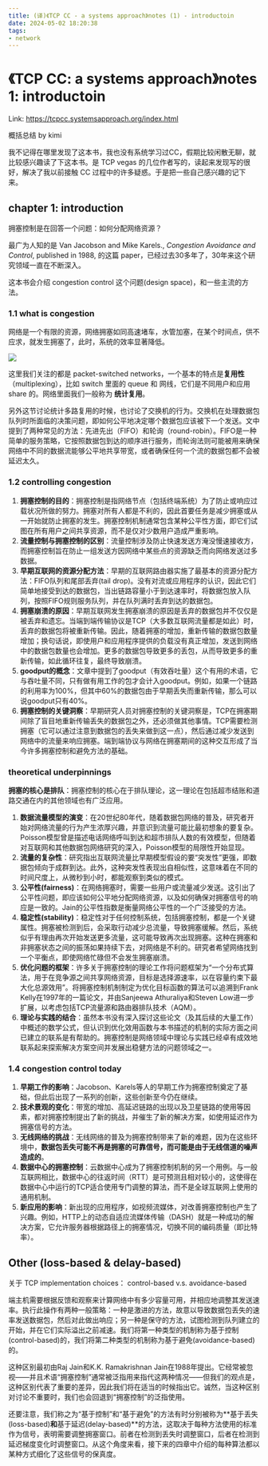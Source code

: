 ```yaml
---
title: (译)《TCP CC - a systems approach》notes (1) - introductoin
date: 2024-05-02 18:20:38
tags:
- network
---
```


# 《TCP CC: a systems approach》notes 1: introductoin

Link: https://tcpcc.systemsapproach.org/index.html 

概括总结 by kimi

我不记得在哪里发现了这本书，我也没有系统学习过CC，假期比较闲散无聊，就比较感兴趣读了下这本书。是 TCP vegas 的几位作者写的，读起来发现写的很好，解决了我以前接触 CC 过程中的许多疑惑。于是把一些自己感兴趣的记下来。

## chapter 1: introduction

拥塞控制是在回答一个问题：如何分配网络资源？

最广为人知的是 Van Jacobson and Mike Karels., *Congestion Avoidance and Control*, published in 1988, 的这篇 paper，已经过去30多年了，30年来这个研究领域一直在不断深入。

这本书会介绍 congestion control 这个问题(design space)，和一些主流的方法。

### 1.1 what is congestion

网络是一个有限的资源，网络拥塞如同高速堵车，水管加塞，在某个时间点，供不应求，就发生拥塞了，此时，系统的效率显著降低。

![](https://tcpcc.systemsapproach.org/_images/Slide1.png)

这里我们关注的都是 packet-switched networks，一个基本的特点是**复用性**（multiplexing），比如 switch 里面的 queue 和 网线，它们是不同用户和应用 share 的。网络里面我们一般称为 **统计复用**。 

另外这节讨论统计多路复用的时候，也讨论了交换机的行为。交换机在处理数据包队列时所面临的决策问题，即如何公平地决定哪个数据包应该被下一个发送。文中提到了两种常见的方法：先进先出（FIFO）和轮询（round-robin）。FIFO是一种简单的服务策略，它按照数据包到达的顺序进行服务，而轮询法则可能被用来确保网络中不同的数据流能够公平地共享带宽，或者确保任何一个流的数据包都不会被延迟太久。

### 1.2 controlling congestion

1. **拥塞控制的目的**：拥塞控制是指网络节点（包括终端系统）为了防止或响应过载状况所做的努力。拥塞对所有人都是不利的，因此首要任务是减少拥塞或从一开始就防止拥塞的发生。拥塞控制机制通常包含某种公平性方面，即它们试图在所有用户之间共享资源，而不是仅对少数用户造成严重影响。
2. **流量控制与拥塞控制的区别**：流量控制涉及防止快速发送方淹没慢速接收方，而拥塞控制旨在防止一组发送方因网络中某些点的资源缺乏而向网络发送过多数据。
3. **早期互联网的资源分配方法**：早期的互联网路由器实施了最基本的资源分配方法：FIFO队列和尾部丢弃(tail drop)。没有对流或应用程序的认识，因此它们简单地接受到达的数据包，当出链路容量小于到达速率时，将数据包放入队列，按照FIFO规则服务队列，并在队列满时丢弃到达的数据包。
4. **拥塞崩溃的原因**：早期互联网发生拥塞崩溃的原因是丢弃的数据包并不仅仅是被丢弃和遗忘。当端到端传输协议是TCP（大多数互联网流量都是如此）时，丢弃的数据包将被重新传输。因此，随着拥塞的增加，重新传输的数据包数量增加；换句话说，即使用户和应用程序提供的负载没有真正增加，发送到网络中的数据包数量也会增加。更多的数据包导致更多的丢包，从而导致更多的重新传输，如此循环往复，最终导致崩溃。
5. **goodput的概念**：文章中提到了goodput（有效吞吐量）这个有用的术语，它与吞吐量不同，只有做有用工作的包才会计入goodput。例如，如果一个链路的利用率为100%，但其中60%的数据包由于早期丢失而重新传输，那么可以说goodput只有40%。
6. **拥塞控制的关键洞察**：早期研究人员对拥塞控制的关键洞察是，TCP在拥塞期间除了盲目地重新传输丢失的数据包之外，还必须做其他事情。TCP需要检测拥塞（它可以通过注意到数据包的丢失来做到这一点），然后通过减少发送到网络中的流量来响应拥塞。端到端协议与网络在拥塞期间的这种交互形成了当今许多拥塞控制和避免方法的基础。

### theoretical underpinnings

**拥塞的核心是排队**：拥塞控制的核心在于排队理论，这一理论在包括超市结账和道路交通在内的其他领域也有广泛应用。

1. **数据流量模型的演变**：在20世纪80年代，随着数据包网络的普及，研究者开始对网络流量的行为产生浓厚兴趣，并意识到流量可能比最初想象的要复杂。Poisson模型曾是描述电话网络呼叫到达和超市排队人数的有效模型，但随着对互联网和其他数据包网络研究的深入，Poisson模型的局限性开始显现。
2. **流量的复杂性**：研究指出互联网流量比早期模型假设的要“突发性”更强，即数据包倾向于成群到达。此外，这种突发性表现出自相似性，这意味着在不同的时间尺度上，从微秒到小时，都能观察到类似的模式。
3. **公平性(fairness)**：在网络拥塞时，需要一些用户或流量减少发送。这引出了公平性问题，即应该如何公平地分配网络资源，以及如何确保对拥塞信号的响应是一致的。Jain的公平性指数是衡量网络公平性的一个广泛接受的方法。
4. **稳定性(stability)**：稳定性对于任何控制系统，包括拥塞控制，都是一个关键属性。拥塞被检测到后，会采取行动减少总流量，导致拥塞缓解。然后，系统似乎有理由再次开始发送更多流量，这可能导致再次出现拥塞。这种在拥塞和非拥塞状态之间的振荡如果持续下去，对网络是不利的。研究者希望网络找到一个平衡点，即使网络忙碌但不会发生拥塞崩溃。
5. **优化问题的框架**：许多关于拥塞控制的理论工作将问题框架为“一个分布式算法，用于在竞争源之间共享网络资源，目标是选择源速率，以在容量约束下最大化总源效用”。将拥塞控制机制制定为优化目标函数的算法可以追溯到Frank Kelly在1997年的一篇论文，并由Sanjeewa Athuraliya和Steven Low进一步扩展，以考虑包括TCP流量源和路由器排队技术（AQM）。
6. **理论与实践的结合**：虽然本书没有深入探讨这些论文（及其后续的大量工作）中概述的数学公式，但认识到优化效用函数与本书描述的机制的实际方面之间已建立的联系是有帮助的。拥塞控制是网络领域中理论与实践已经卓有成效地联系起来探索解决方案空间并发展出稳健方法的问题领域之一。

### 1.4 congestion control today

1. **早期工作的影响**：Jacobson、Karels等人的早期工作为拥塞控制奠定了基础，但此后出现了一系列的创新，这些创新至今仍在继续。
2. **技术景观的变化**：带宽的增加、高延迟链路的出现以及卫星链路的使用等因素，都对拥塞控制提出了新的挑战，并催生了新的解决方案，如使用延迟作为拥塞信号的方法。
3. **无线网络的挑战**：无线网络的普及为拥塞控制带来了新的难题，因为在这些环境中，**数据包丢失可能不再是拥塞的可靠信号，而可能是由于无线信道的噪声造成的**。
4. **数据中心的拥塞控制**：云数据中心成为了拥塞控制机制的另一个用例。与一般互联网相比，数据中心的往返时间（RTT）是可预测且相对较小的，这使得在数据中心中运行的TCP适合使用专门调整的算法，而不是全球互联网上使用的通用机制。
5. **新应用的影响**：新出现的应用程序，如视频流媒体，对改善拥塞控制也产生了兴趣。例如，HTTP上的动态自适应流媒体传输（DASH）就是一种成功的解决方案，它允许服务器根据路径上的拥塞情况，切换不同的编码质量（即比特率）。

## Other (loss-based & delay-based)

关于 TCP implementation choices： control-based v.s. avoidance-based

端主机需要根据反馈和观察来计算网络中有多少容量可用，并相应地调整其发送速率。执行此操作有两种一般策略：一种是激进的方法，故意以导致数据包丢失的速率发送数据包，然后对此做出响应；另一种是保守的方法，试图检测到队列建立的开始，并在它们实际溢出之前减速。我们将第一种类型的机制称为基于控制(control-based)的，我们将第二种类型的机制称为基于避免(avoidance-based)的。

这种区别最初由Raj Jain和K.K. Ramakrishnan Jain在1988年提出。它经常被忽视——并且术语“拥塞控制”通常被泛指用来指代这两种情况——但我们的观点是，这种区别代表了重要的差异，因此我们将在适当的时候指出它。诚然，当这种区别对讨论不重要时，我们也会回退到“拥塞控制”的泛指使用。 

还要注意，我们称之为“基于控制”和“基于避免”的方法有时分别被称为**基于丢失(loss-based)**和**基于延迟(delay-based)**的方法，这取决于每种方法使用的标准作为信号，表明需要调整拥塞窗口。前者在检测到丢失时调整窗口，后者在检测到延迟梯度变化时调整窗口。从这个角度来看，接下来的四章中介绍的每种算法都以某种方式细化了这些信号的保真度。
